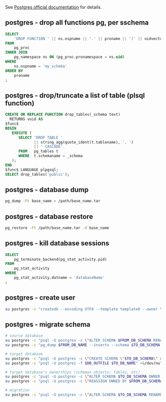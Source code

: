 See [Postgres official documentation](http://www.postgresql.org/docs/) for details.

postgres - drop all functions pg, per sschema
---------------------------------------------

```sql
SELECT 
    'DROP FUNCTION ' || ns.nspname || '.' || proname || '(' || oidvectortypes(proargtypes) || ');'
FROM 
    pg_proc 
INNER JOIN 
    pg_namespace ns ON (pg_proc.pronamespace = ns.oid)
WHERE 
    ns.nspname = 'my_schema'
ORDER BY
    proname
;
```


postgres - drop/truncate a list of table (plsql function)
---------------------------------------------------------

```sql
CREATE OR REPLACE FUNCTION drop_tables(_schema text)
  RETURNS void AS
$func$
BEGIN
   EXECUTE (
      SELECT 'DROP TABLE '
             || string_agg(quote_ident(t.tablename), ', ')
             || ' CASCADE'
      FROM   pg_tables t
      WHERE  t.schemaname = _schema
   );
END
$func$ LANGUAGE plpgsql;
SELECT drop_tables('public');
```

postgres - database dump
------------------------

```bash
pg_dump -Ft base_name > /path/base_name.tar
```

postgres - database restore
---------------------------

```bash
pg_restore -Ft /path/base_name.tar -d base_name
```
  
postgres - kill database sessions
---------------------------------

```sql
SELECT 
    pg_terminate_backend(pg_stat_activity.pid)
FROM 
    pg_stat_activity
WHERE 
    pg_stat_activity.datname = 'databaseName'
;
```

postgres - create user
----------------------

```bash
su postgres -c "createdb --encoding UTF8 --template template0 --owner \"$DB_USER\" \"$DB_NAME\""
```

postgres - migrate schema
-------------------------

```bash
# source database
su postgres -c "psql -U postgres -c \"ALTER SCHEMA $FROM_DB_SCHEMA RENAME TO $TO_DB_SCHEMA;\" $FROM_DB_NAME"
su postgres -c "pg_dump $FROM_DB_NAME --inserts --schema $TO_DB_SCHEMA >> $DB_OUTFILE"

# target database
su postgres -c "psql -U postgres -c \"CREATE SCHEMA \"$TO_DB_SCHEMA\" AUTHORIZATION \"$TO_DB_SCHEMA_OWNER\";\" $TO_DB_NAME" >&/dev/null
su postgres -c "psql -U postgres -f $DB_OUTFILE $TO_DB_NAME" >&/dev/null

# target database's ownerships (schemas objects: tables, etc)
su postgres -c "psql -U postgres -c \"ALTER SCHEMA $TO_DB_SCHEMA OWNER TO $TO_DB_SCHEMA_OWNER;\" $TO_DB_NAME"
su postgres -c "psql -U postgres -c \"REASSIGN OWNED BY $FROM_DB_SCHEMA_OWNER TO $TO_DB_SCHEMA_OWNER;\" $TO_DB_NAME"

# migration
su postgres -c "psql -U postgres -c \"ALTER SCHEMA $TO_DB_SCHEMA RENAME TO $FROM_DB_SCHEMA;\" $FROM_DB_NAME"
```
